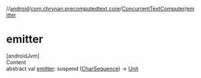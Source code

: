 //[android](../../../index.md)/[com.chrynan.precomputedtext.core](../index.md)/[ConcurrentTextComputer](index.md)/[emitter](emitter.md)



# emitter  
[androidJvm]  
Content  
abstract val [emitter](emitter.md): suspend ([CharSequence](https://kotlinlang.org/api/latest/jvm/stdlib/kotlin/-char-sequence/index.html)) -> [Unit](https://kotlinlang.org/api/latest/jvm/stdlib/kotlin/-unit/index.html)  




